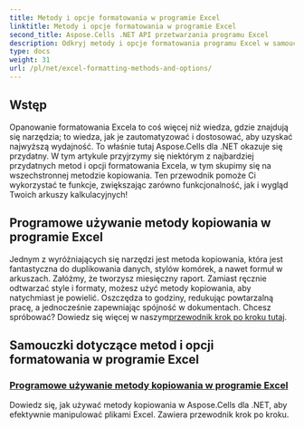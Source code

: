 ```yaml
---
title: Metody i opcje formatowania w programie Excel
linktitle: Metody i opcje formatowania w programie Excel
second_title: Aspose.Cells .NET API przetwarzania programu Excel
description: Odkryj metody i opcje formatowania programu Excel w samouczkach Aspose.Cells dla platformy .NET, obejmujących wydajne techniki, takie jak metoda kopiowania, zwiększająca produktywność.
type: docs
weight: 31
url: /pl/net/excel-formatting-methods-and-options/
---
```

## Wstęp 

Opanowanie formatowania Excela to coś więcej niż wiedza, gdzie znajdują się narzędzia; to wiedza, jak je zautomatyzować i dostosować, aby uzyskać najwyższą wydajność. To właśnie tutaj Aspose.Cells dla .NET okazuje się przydatny. W tym artykule przyjrzymy się niektórym z najbardziej przydatnych metod i opcji formatowania Excela, w tym skupimy się na wszechstronnej metodzie kopiowania. Ten przewodnik pomoże Ci wykorzystać te funkcje, zwiększając zarówno funkcjonalność, jak i wygląd Twoich arkuszy kalkulacyjnych!

## Programowe używanie metody kopiowania w programie Excel

 Jednym z wyróżniających się narzędzi jest metoda kopiowania, która jest fantastyczna do duplikowania danych, stylów komórek, a nawet formuł w arkuszach. Załóżmy, że tworzysz miesięczny raport. Zamiast ręcznie odtwarzać style i formaty, możesz użyć metody kopiowania, aby natychmiast je powielić. Oszczędza to godziny, redukując powtarzalną pracę, a jednocześnie zapewniając spójność w dokumentach. Chcesz spróbować? Dowiedz się więcej w naszym[przewodnik krok po kroku tutaj](./using-copy-method/).

## Samouczki dotyczące metod i opcji formatowania w programie Excel
### [Programowe używanie metody kopiowania w programie Excel](./using-copy-method/)
Dowiedz się, jak używać metody kopiowania w Aspose.Cells dla .NET, aby efektywnie manipulować plikami Excel. Zawiera przewodnik krok po kroku.
